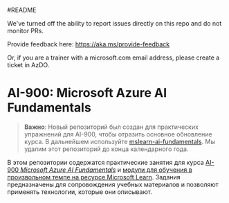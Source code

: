 #README

We've turned off the ability to report issues directly on this repo and do not monitor PRs.

Provide feedback here: https://aka.ms/provide-feedback

Or, if you are a trainer with a microsoft.com email address, please create a ticket in AzDO.

# AI-900: Microsoft Azure AI Fundamentals

>**Важно**: Новый репозиторий был создан для практических упражнений для AI-900, чтобы отразить основное обновление курса. В дальнейшем используйте [mslearn-ai-fundamentals](https://github.com/MicrosoftLearning/mslearn-ai-fundamentals). Мы удалим этот репозиторий до конца календарного года. 

В этом репозитории содержатся практические занятия для курса [AI-900 *Microsoft Azure AI Fundamentals*](https://docs.microsoft.com/en-us/learn/certifications/courses/ai-900t00) и [модули для обучения в произвольном темпе на ресурсе Microsoft Learn](https://docs.microsoft.com/learn/certifications/azure-ai-fundamentals). Задания предназначены для сопровождения учебных материалов и позволяют применять технологии, которые они описывают. 

